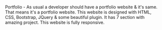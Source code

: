 Portfolio - As usual a developer should have a portfolio website & it's same. That means it's a portfolio website. This website is designed with HTML, CSS, Bootstrap, JQuery & some beautiful plugin. It has 7 section with amazing project. This website is fully responsive.
